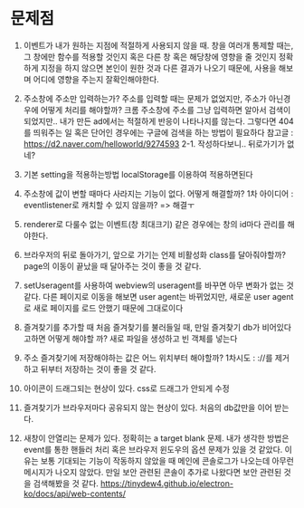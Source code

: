 # 문제점

1.  이벤트가 내가 원하는 지점에 적절하게 사용되지 않을 때.
    창을 여러개 통제할 때는, 그 창에만 함수를 적용할 것인지 혹은 다른 창 혹은 해당창에 영향을 줄 것인지
    정확하게 지정을 하지 않으면 본인이 원한 것과 다른 결과가 나오기 때문에, 사용을 해보며 어디에 영향을 주는지 잘확인해야한다.

2.  주소창에 주소만 입력하는가?
    주소를 입력할 때는 문제가 없었지만, 주소가 아닌경우에 어떻게 처리를 해야할까?
    크롬 주소창에 주소를 그냥 입력하면 알아서 검색이 되었지만.. 내가 만든 ad에서는 적절하게 반응이 나타나지를 않는다. 그렇다면 404를 띄워주는 일 혹은 단어인 경우에는 구글에 검색을 하는 방법이 필요하다
    참고글 : https://d2.naver.com/helloworld/9274593
    2-1. 작성하다보니.. 뒤로가기가 없네?

3.  기본 setting을 적용하는방법
    localStorage를 이용하여 적용하면된다

4.  주소창에 값이 변할 때마다 사라지는 기능이 없다. 어떻게 해결할까?
    1차 아이디어 : eventlistener로 캐치할 수 있지 않을까? => 해결ㅜ

5.  renderer로 다룰수 없는 이벤트(창 최대크기) 같은 경우에는 창의 id마다 관리를 해야한다.

6.  브라우저의 뒤로 돌아가기, 앞으로 가기는 언제 비활성화 class를 달아줘야할까?
    page의 이동이 끝났을 때 달아주는 것이 좋을 것 같다.

7.  setUseragent를 사용하여 webview의 useragent를 바꾸면 아무 변화가 없는 것 같다.
    다른 페이지로 이동을 해보면 user agent는 바뀌었지만, 새로운 user agent로 새로 페이지를 로드 안했기 때문에 그대로이다

8.  즐겨찾기를 추가할 때 처음 즐겨찾기를 불러들일 때, 만일 즐겨찾기 db가 비어있다고하면 어떻게 해야할 까? 새로 파일을 생성하고 빈 객체를 넣는다

9.  주소 즐겨찾기에 저장해야하는 값은 어느 위치부터 해야할까?
    1차시도 : ://를 제거하고 뒤부터 저장하는 것이 좋을 것 같다.

10. 아이콘이 드래그되는 현상이 있다.
    css로 드래그가 안되게 수정

11. 즐겨찾기가 브라우저마다 공유되지 않는 현상이 있다. 처음의 db값만을 이어 받는다.

12. 새창이 안열리는 문제가 있다. 정확히는 a target blank 문제.
    내가 생각한 방법은 event를 통한 핸들러 처리 혹은 브라우저 윈도우의 옵션 문제가 있을 것 같았다.
    이유는 보통 기대되는 기능이 작동하지 않았을 때 메인에 콘솔로그가 나오는데 아무런 메시지가 나오지 않았다. 만일 보안 관련된 콘솔이 추가로 나왔다면 보안 관련된 것을 검색해봤을 것 같다.
    https://tinydew4.github.io/electron-ko/docs/api/web-contents/
